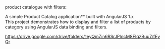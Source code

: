 product catalogue with filters:

A simple Product Catalog application** built with AngularJS 1.x  
This project demonstrates how to display and filter a list of products by category using AngularJS data binding and filters.


https://drive.google.com/drive/folders/1eyQmZin6RSrJPIncM8FIqzBuu7rfEyQr
